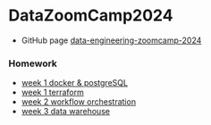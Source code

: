 # DataZoomCamp2024

- GitHub page [data-engineering-zoomcamp-2024](https://github.com/DataTalksClub/data-engineering-zoomcamp)

### Homework

- [week 1 docker & postgreSQL](https://github.com/Yokanisha/DataZoomCamp2024/tree/main/Week_1_Docker_and_PostgreSQL)
- [week 1 terraform](https://github.com/Yokanisha/DataZoomCamp2024/tree/main/Week_1_Terraform)
- [week 2 workflow orchestration](https://github.com/Yokanisha/DataZoomCamp2024/tree/main/Week_2_Workflow_Orchestration)
- [week 3 data warehouse](https://github.com/Yokanisha/DataZoomCamp2024/tree/main/Week_3_Data_Warehouse)
